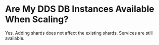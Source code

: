 # Are My DDS DB Instances Available When Scaling?<a name="dds_faq_0009"></a>

Yes. Adding shards does not affect the existing shards. Services are still available.

